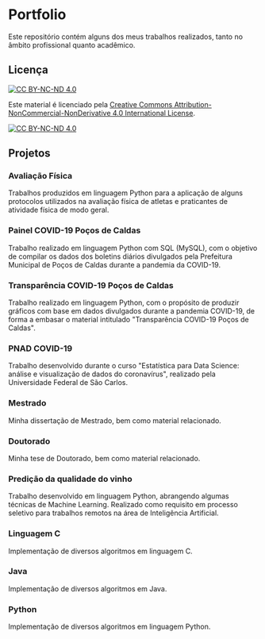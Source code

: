 # Portfolio
Este repositório contém alguns dos meus trabalhos realizados, tanto no âmbito profissional quanto acadêmico.

## Licença
[![CC BY-NC-ND 4.0][cc-by-nc-nd-shield]][cc-by-nc-nd]

Este material é licenciado pela 
[Creative Commons Attribution-NonCommercial-NonDerivative 4.0 International License][cc-by-nc-nd].

[![CC BY-NC-ND 4.0][cc-by-nc-nd-image]][cc-by-nc-nd]

[cc-by-nc-nd]: http://creativecommons.org/licenses/by-nc-nd/4.0/
[cc-by-nc-nd-image]: https://licensebuttons.net/l/by-nc-nd/4.0/88x31.png
[cc-by-nc-nd-shield]: https://img.shields.io/badge/License-CC%20BY--NC--ND%204.0-lightgrey.svg

## Projetos
### Avaliação Física
Trabalhos produzidos em linguagem Python para a aplicação de alguns protocolos utilizados na avaliação física de atletas e praticantes de atividade física de modo geral.

### Painel COVID-19 Poços de Caldas

Trabalho realizado em linguagem Python com SQL (MySQL), com o objetivo de compilar os dados dos boletins diários divulgados pela Prefeitura Municipal de Poços de Caldas durante a pandemia da COVID-19.

### Transparência COVID-19 Poços de Caldas
Trabalho realizado em linguagem Python, com o propósito de produzir gráficos com base em dados divulgados durante a pandemia COVID-19, de forma a embasar o material intitulado "Transparência COVID-19 Poços de Caldas".

### PNAD COVID-19
Trabalho desenvolvido durante o curso "Estatística para Data Science: análise e visualização de dados do coronavírus", realizado pela Universidade Federal de São Carlos.

### Mestrado
Minha dissertação de Mestrado, bem como material relacionado.

### Doutorado
Minha tese de Doutorado, bem como material relacionado.

### Predição da qualidade do vinho
Trabalho desenvolvido em linguagem Python, abrangendo algumas técnicas de Machine Learning. Realizado como requisito em processo seletivo para trabalhos remotos na área de Inteligência Artificial.

### Linguagem C
Implementação de diversos algoritmos em linguagem C.

### Java
Implementação de diversos algoritmos em Java.

### Python
Implementação de diversos algoritmos em linguagem Python.
